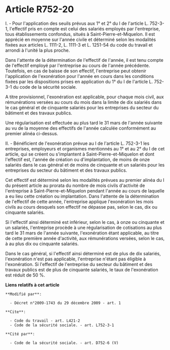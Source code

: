 # Article R752-20

I. - Pour l'application des seuils prévus aux 1° et 2° du I de l'article L. 752-3-1, l'effectif pris en compte est celui des
salariés employés par l'entreprise, tous établissements confondus, situés à Saint-Pierre-et-Miquelon. Il est apprécié en
moyenne sur l'année civile et déterminé selon les modalités fixées aux articles L. 1111-2, L. 1111-3 et L. 1251-54 du code du
travail et arrondi à l'unité la plus proche.

Dans l'attente de la détermination de l'effectif de l'année, il est tenu compte de l'effectif employé par l'entreprise au
cours de l'année précédente. Toutefois, en cas de baisse de son effectif, l'entreprise peut obtenir l'application de
l'exonération pour l'année en cours dans les conditions fixées par les dispositions prises en application du 1° du I de
l'article L. 752-3-1 du code de la sécurité sociale.

A titre provisionnel, l'exonération est applicable, pour chaque mois civil, aux rémunérations versées au cours du mois dans
la limite de dix salariés dans le cas général et de cinquante salariés pour les entreprises du secteur du bâtiment et des
travaux publics.

Une régularisation est effectuée au plus tard le 31 mars de l'année suivante au vu de la moyenne des effectifs de l'année
calculée conformément au premier alinéa ci-dessus.

II. - Bénéficient de l'exonération prévue au I de l'article L. 752-3-1 les entreprises, employeurs et organismes mentionnés
au 1° et au 2° du I de cet article, qui se créent ou s'implantent à Saint-Pierre-et-Miquelon et dont l'effectif est, l'année
de création ou d'implantation, de moins de onze salariés dans le cas général et de moins de cinquante et un salariés pour les
entreprises du secteur du bâtiment et des travaux publics.

Cet effectif est déterminé selon les modalités prévues au premier alinéa du I du présent article au prorata du nombre de mois
civils d'activité de l'entreprise à Saint-Pierre-et-Miquelon pendant l'année au cours de laquelle a eu lieu cette création ou
implantation. Dans l'attente de la détermination de l'effectif de cette année, l'entreprise applique l'exonération les mois
civils au cours desquels son effectif ne dépasse pas, selon le cas, dix ou cinquante salariés.

Si l'effectif ainsi déterminé est inférieur, selon le cas, à onze ou cinquante et un salariés, l'entreprise procède à une
régularisation de cotisations au plus tard le 31 mars de l'année suivante, l'exonération étant applicable, au titre de cette
première année d'activité, aux rémunérations versées, selon le cas, à au plus dix ou cinquante salariés.

Dans le cas général, si l'effectif ainsi déterminé est de plus de dix salariés, l'exonération n'est pas applicable,
l'entreprise n'étant pas éligible à l'exonération. Si l'effectif de l'entreprise du secteur du bâtiment et des travaux
publics est de plus de cinquante salariés, le taux de l'exonération est réduit de 50 %.

**Liens relatifs à cet article**

	**Modifié par**:

	  - Décret n°2009-1743 du 29 décembre 2009 - art. 1

	**Cite**:

	  - Code du travail - art. L421-2
	  - Code de la sécurité sociale. - art. L752-3-1

	**Cité par**:

	  - Code de la sécurité sociale. - art. D752-6 (V)

